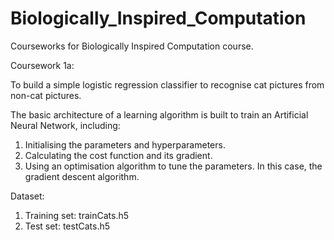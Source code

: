# Biologically_Inspired_Computation
Courseworks for Biologically Inspired Computation course.

Coursework 1a:

To build a simple logistic regression classifier to recognise cat pictures from non-cat pictures.

The basic architecture of a learning algorithm is built to train an Artificial Neural Network, including:
1) Initialising the parameters and hyperparameters.
2) Calculating the cost function and its gradient.
3) Using an optimisation algorithm to tune the parameters. In this case, the gradient descent algorithm.

Dataset:
1) Training set: trainCats.h5
2) Test set: testCats.h5
